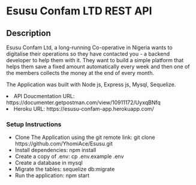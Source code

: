 # Esusu Confam LTD REST API

## Description

<p>
    Esusu Confam Ltd, a long-running Co-operative in Nigeria wants to digitalise their operations so
they have contacted you - a backend developer to help them with it. They want to build a simple
platform that helps them save a fixed amount automatically every week and then one of the
members collects the money at the end of every month.
</p>
<p>
    The Application was built with Node js, Express js, Mysql, Sequelize.
    <li>API Doucmentation URL: https://documenter.getpostman.com/view/10911172/UyxqBNfq</li>
    <li>Heroku URL: https://esusu-confam-app.herokuapp.com/</li>
</p>

### Setup Instructions
<ul>
    <li>Clone The Application using the git remote link: git clone https://github.com/YhomiAce/Esusu.git</li>
    <li>Install dependencies: npm install</li>
    <li>Create a copy of .env: cp .env.example .env</li>
    <li>Create a database in mysql</li>
    <li>Migrate the tables: sequelize db:migrate</li>
    <li>Run the application: npm start</li>
</ul>
